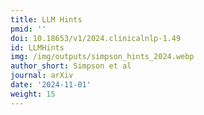 ```yaml
---
title: LLM Hints
pmid: ''
doi: 10.18653/v1/2024.clinicalnlp-1.49
id: LLMHints
img: /img/outputs/simpson_hints_2024.webp
author_short: Simpson et al
journal: arXiv
date: '2024-11-01'
weight: 15
---
```

